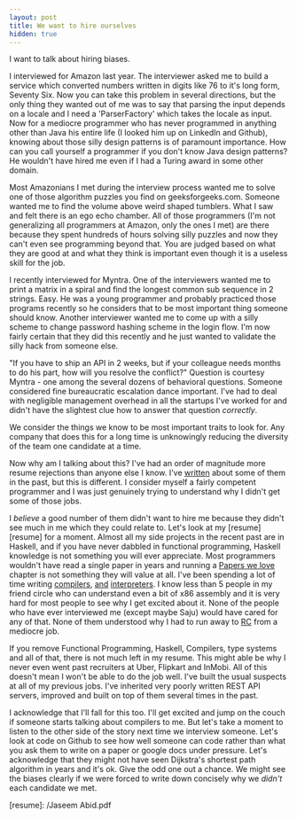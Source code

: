 ```yaml
---
layout: post
title: We want to hire ourselves
hidden: true
---
```


I want to talk about hiring biases.

I interviewed for Amazon last year. The interviewer asked me to build a service
which converted numbers written in digits like 76 to it's long form, Seventy
Six. Now you can take this problem in several directions, but the only thing
they wanted out of me was to say that parsing the input depends on a locale and
I need a 'ParserFactory' which takes the locale as input. Now for a mediocre
programmer who has never programmed in anything other than Java his entire life
(I looked him up on LinkedIn and Github), knowing about those silly design
patterns is of paramount importance. How can you call yourself a programmer if
you don't know Java design patterns? He wouldn't have hired me even if I had a
Turing award in some other domain.

Most Amazonians I met during the interview process wanted me to solve one of
those algorithm puzzles you find on geeksforgeeks.com. Someone wanted me to find
the volume above weird shaped tumblers. What I saw and felt there is an ego echo
chamber. All of those programmers (I'm not generalizing all programmers at
Amazon, only the ones I met) are there because they spent hundreds of hours
solving silly puzzles and now they can't even see programming beyond that. You
are judged based on what they are good at and what they think is important even
though it is a useless skill for the job.

I recently interviewed for Myntra. One of the interviewers wanted me to print a
matrix in a spiral and find the longest common sub sequence in 2 strings. Easy.
He was a young programmer and probably practiced those programs recently so he
considers that to be most important thing someone should know. Another
interviewer wanted me to come up with a silly scheme to change password hashing
scheme in the login flow. I'm now fairly certain that they did this recently and
he just wanted to validate the silly hack from someone else.

"If you have to ship an API in 2 weeks, but if your colleague needs months to do
his part, how will you resolve the conflict?" Question is courtesy Myntra - one
among the several dozens of behavioral questions. Someone considered fine
bureaucratic escalation dance important. I've had to deal with negligible
management overhead in all the startups I've worked for and didn't have the
slightest clue how to answer that question _correctly_.

We consider the things we know to be most important traits to look for. Any
company that does this for a long time is unknowingly reducing the diversity of
the team one candidate at a time.

Now why am I talking about this? I've had an order of magnitude more resume
rejections than anyone else I know. I've [written][rejections] about some of
them in the past, but this is different. I consider myself a fairly competent
programmer and I was just genuinely trying to understand why I didn't get some
of those jobs.

I _believe_ a good number of them didn't want to hire me because they didn't see
much in me which they could relate to. Let's look at my [resume][resume] for a
moment. Almost all my side projects in the recent past are in Haskell, and if
you have never dabbled in functional programming, Haskell knowledge is not
something you will ever appreciate. Most programmers wouldn't have read a single
paper in years and running a [Papers we love][pwl] chapter is not something they
will value at all. I've been spending a lot of time writing [compilers][inc],
[and][olifant] [interpreters][lisper]. I know less than 5 people in my friend
circle who can understand even a bit of x86 assembly and it is very hard for
most people to see why I get excited about it. None of the people who have ever
interviewed me (except maybe Saju) would have cared for any of that. None of
them understood why I had to run away to [RC][rc] from a mediocre job.

If you remove Functional Programming, Haskell, Compilers, type systems and all
of that, there is not much left in my resume. This might able be why I never
even went past recruiters at Uber, Flipkart and InMobi. All of this doesn't mean
I won't be able to do the job well. I've built the usual suspects at all of my
previous jobs. I've inherited very poorly written REST API servers, improved and
built on top of them several times in the past.

I acknowledge that I'll fall for this too. I'll get excited and jump on the
couch if someone starts talking about compilers to me. But let's take a moment
to listen to the other side of the story next time we interview someone. Let's
look at code on Github to see how well someone can code rather than what you ask
them to write on a paper or google docs under pressure. Let's acknowledge that
they might not have seen Dijkstra's shortest path algorithm in years and it's
ok. Give the odd one out a chance. We might see the biases clearly if we were
forced to write down concisely why we _didn't_ each candidate we met.




[inc]:         https://github.com/jaseemabid/inc
[lisper]:      https://github.com/jaseemabid/lisper
[olifant]:     https://github.com/jaseemabid/Olifant
[pwl]:         https://paperswelove.org
[rc]:          https://recurse.com
[rejections]:  /2016/11/30/rejections.html
[resume]:      /Jaseem Abid.pdf
